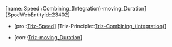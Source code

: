 ﻿---
type: TrizContradiction
aliases:
- Speed+Combining_(Integration)-moving_Duration
license: CC BY-SA 4.0
copyright: https://github.com/SpocWeb
IsDeleted: false
IsReadOnly: false
Confidential: public
tags: 
- Triz/Contradiction
---
[name::Speed+Combining_(Integration)-moving_Duration]
[SpocWebEntityId::23402]
+ [pro::[Triz-Speed](tech/Triz/Parameter/Triz-Speed.md)]
[Triz-Principle::[Triz-Combining_(Integration)](tech/Triz/Principle/Triz-Combining_(Integration).md)]
- [con::[Triz-moving_Duration](tech/Triz/Parameter/Triz-moving_Duration.md)]


